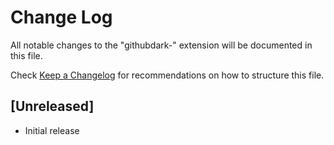 # Change Log

All notable changes to the "githubdark-" extension will be documented in this file.

Check [Keep a Changelog](http://keepachangelog.com/) for recommendations on how to structure this file.

## [Unreleased]

- Initial release
